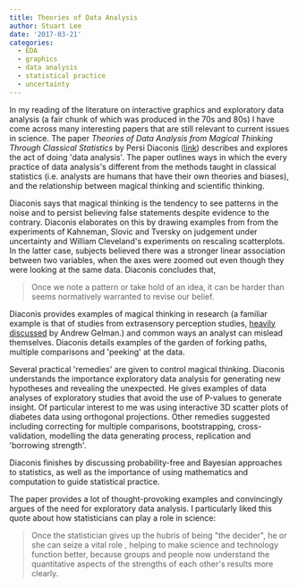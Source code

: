 ```yaml
---
title: Theories of Data Analysis
author: Stuart Lee
date: '2017-03-21'
categories: 
  - EDA
  - graphics 
  - data analysis
  - statistical practice
  - uncertainty
---
```


In my reading of the literature on interactive graphics and exploratory data
analysis (a fair chunk of which was produced in the 70s and 80s) I have come
across many interesting papers that are still relevant to current issues
in science. The paper *Theories of Data Analysis from Magical Thinking Through Classical Statistics*
by Persi Diaconis ([link](https://doi.org/10.1002/9781118150702.ch1)) 
describes and explores the act of doing 'data analysis'. The paper
outlines ways in which the every practice of data analysis's different from 
the methods taught in classical statistics (i.e. analysts are humans that have their own
theories and biases), and the relationship between magical thinking and scientific thinking. 

Diaconis says that magical thinking is the tendency to see patterns in the noise and to persist believing false statements despite evidence to the contrary. Diaconis elaborates on this by drawing examples from from the experiments of Kahneman, Slovic and Tversky on judgement under uncertainty and William Cleveland's experiments on rescaling scatterplots. In the latter case, subjects believed there was a stronger linear association between two variables, when the axes were zoomed out even though they were looking at the same data. Diaconis concludes that,

> Once we note a pattern or take hold of an idea, it can be harder than seems normatively warranted to revise our belief. 

Diaconis provides examples of magical thinking in research (a familiar example is that of studies
from extrasensory perception studies, [heavily](http://andrewgelman.com/2011/01/06/that_silly_esp/) [discussed](http://andrewgelman.com/2011/01/11/one_more_time_o/) by Andrew Gelman.) and common ways an analyst can mislead themselves. Diaconis details examples of the garden of forking paths, multiple comparisons and 'peeking' at the data. 

Several practical 'remedies' are given to  control magical thinking. Diaconis understands the importance exploratory data analysis for generating new hypotheses and revealing the unexpected. He gives examples of data analyses of exploratory studies that avoid the use of P-values to generate insight. Of particular interest to me was using interactive 3D scatter plots of diabetes data using orthogonal projections.  Other remedies suggested including correcting for multiple comparisons, bootstrapping, cross-validation,  modelling the data generating process, replication and 'borrowing strength'. 

Diaconis finishes by discussing probability-free and Bayesian approaches to statistics, as well as the importance of using mathematics and computation to guide statistical practice. 

The paper provides a lot of thought-provoking examples and convincingly argues 
of the need for exploratory data analysis. I particularly liked this quote
about how statisticians can play a role in science:

> Once the statistician gives up the hubris of being "the decider", he or she can seize a vital role , helping to make science and technology function better, because groups and people now understand the quantitative aspects of the strengths of each other's results more clearly. 


